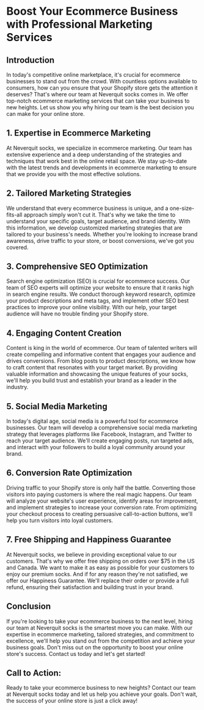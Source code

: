 # Boost Your Ecommerce Business with Professional Marketing Services

## Introduction

In today's competitive online marketplace, it's crucial for ecommerce businesses to stand out from the crowd. With countless options available to consumers, how can you ensure that your Shopify store gets the attention it deserves? That's where our team at Neverquit socks comes in. We offer top-notch ecommerce marketing services that can take your business to new heights. Let us show you why hiring our team is the best decision you can make for your online store.

## 1. Expertise in Ecommerce Marketing

At Neverquit socks, we specialize in ecommerce marketing. Our team has extensive experience and a deep understanding of the strategies and techniques that work best in the online retail space. We stay up-to-date with the latest trends and developments in ecommerce marketing to ensure that we provide you with the most effective solutions.

## 2. Tailored Marketing Strategies

We understand that every ecommerce business is unique, and a one-size-fits-all approach simply won't cut it. That's why we take the time to understand your specific goals, target audience, and brand identity. With this information, we develop customized marketing strategies that are tailored to your business's needs. Whether you're looking to increase brand awareness, drive traffic to your store, or boost conversions, we've got you covered.

## 3. Comprehensive SEO Optimization

Search engine optimization (SEO) is crucial for ecommerce success. Our team of SEO experts will optimize your website to ensure that it ranks high in search engine results. We conduct thorough keyword research, optimize your product descriptions and meta tags, and implement other SEO best practices to improve your online visibility. With our help, your target audience will have no trouble finding your Shopify store.

## 4. Engaging Content Creation

Content is king in the world of ecommerce. Our team of talented writers will create compelling and informative content that engages your audience and drives conversions. From blog posts to product descriptions, we know how to craft content that resonates with your target market. By providing valuable information and showcasing the unique features of your socks, we'll help you build trust and establish your brand as a leader in the industry.

## 5. Social Media Marketing

In today's digital age, social media is a powerful tool for ecommerce businesses. Our team will develop a comprehensive social media marketing strategy that leverages platforms like Facebook, Instagram, and Twitter to reach your target audience. We'll create engaging posts, run targeted ads, and interact with your followers to build a loyal community around your brand.

## 6. Conversion Rate Optimization

Driving traffic to your Shopify store is only half the battle. Converting those visitors into paying customers is where the real magic happens. Our team will analyze your website's user experience, identify areas for improvement, and implement strategies to increase your conversion rate. From optimizing your checkout process to creating persuasive call-to-action buttons, we'll help you turn visitors into loyal customers.

## 7. Free Shipping and Happiness Guarantee

At Neverquit socks, we believe in providing exceptional value to our customers. That's why we offer free shipping on orders over $75 in the US and Canada. We want to make it as easy as possible for your customers to enjoy our premium socks. And if for any reason they're not satisfied, we offer our Happiness Guarantee. We'll replace their order or provide a full refund, ensuring their satisfaction and building trust in your brand.

## Conclusion

If you're looking to take your ecommerce business to the next level, hiring our team at Neverquit socks is the smartest move you can make. With our expertise in ecommerce marketing, tailored strategies, and commitment to excellence, we'll help you stand out from the competition and achieve your business goals. Don't miss out on the opportunity to boost your online store's success. Contact us today and let's get started!

## Call to Action: 
Ready to take your ecommerce business to new heights? Contact our team at Neverquit socks today and let us help you achieve your goals. Don't wait, the success of your online store is just a click away!